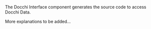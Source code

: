 The Docchi Interface component generates the source code to access Docchi Data. 

More explanations to be added...
